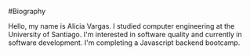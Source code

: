 #Biography

Hello, my name is Alicia Vargas. I studied computer engineering at the University of Santiago.
I'm interested in software quality and currently in software development. I'm completing a Javascript backend bootcamp.
